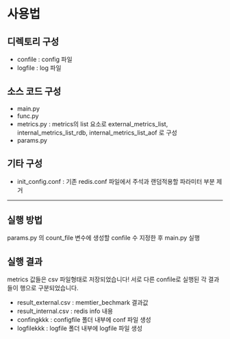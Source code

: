 # 사용법

## 디렉토리 구성
* confile : config 파일 
* logfile : log 파일

## 소스 코드 구성
* main.py
* func.py 
* metrics.py : metrics의 list 요소로 external_metrics_list, internal_metrics_list_rdb, internal_metrics_list_aof 로 구성
* params.py

## 기타 구성 
* init_config.conf : 기존 redis.conf 파일에서 주석과 랜덤적용할 파라미터 부분 제거

---

## 실행 방법
params.py 의 count_file 변수에 생성할 confile 수 지정한 후 main.py 실행

## 실행 결과
metrics 값들은 csv 파일형태로 저장되었습니다! 서로 다른 confile로 실행된 각 결과들이 행으로 구분되었습니다. 
* result_external.csv : memtier_bechmark 결과값
* result_internal.csv : redis info 내용
* confingkkk : configfile 폴더 내부에 conf 파일 생성
* logfilekkk : logfile 폴더 내부에 logfile 파일 생성
